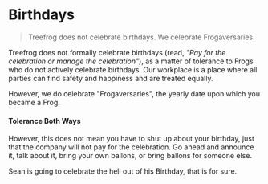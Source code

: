 # Birthdays

> Treefrog does not celebrate birthdays. We celebrate Frogaversaries.

Treefrog does not formally celebrate birthdays (read, <i>"Pay for the celebration or manage the celebration"</i>), as a matter of tolerance to Frogs who do not actively celebrate birthdays. Our workplace is a place where all parties can find safety and happiness and are treated equally.

However, we do celebrate "Frogaversaries", the yearly date upon which you became a Frog.

#### Tolerance Both Ways

However, this does not mean you have to shut up about your birthday, just that the company will not pay for the celebration. Go ahead and announce it, talk about it, bring your own ballons, or bring ballons for someone else.

Sean is going to celebrate the hell out of his Birthday, that is for sure.

